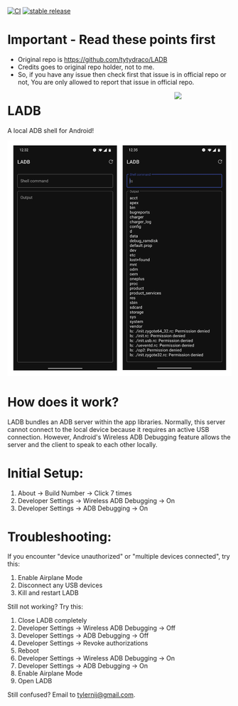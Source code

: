 [![CI](https://github.com/AncientCatz/LADB/actions/workflows/build.yml/badge.svg?branch=main&event=push)](https://github.com/AncientCatz/LADB/actions/workflows/build.yml) [![stable release](https://img.shields.io/github/v/release/AncientCatz/LADB.svg?maxAge=3600&label=release)](https://github.com/AncientCatz/LADB/releases)

# Important - Read these points first
- Original repo is https://github.com/tytydraco/LADB
- Credits goes to original repo holder, not to me.
- So, if you have any issue then check first that issue is in official repo or not, You are only allowed to report that issue in official repo.

<a href="https://github.com/AncientCatz/LADB"><img src="./github/readme-images/LADB-icon.png" width="128px" align="right"/></a>

# LADB
A local ADB shell for Android!

![screenshot of app](./.github/readme-images/preview.png)

# How does it work?
LADB bundles an ADB server within the app libraries. Normally, this server cannot connect to the local device because it requires an active USB connection. However, Android's Wireless ADB Debugging feature allows the server and the client to speak to each other locally.

# Initial Setup:
1. About -> Build Number -> Click 7 times
2. Developer Settings -> Wireless ADB Debugging -> On
3. Developer Settings -> ADB Debugging -> On

# Troubleshooting:
If you encounter "device unauthorized" or "multiple devices connected", try this:
1. Enable Airplane Mode
2. Disconnect any USB devices
3. Kill and restart LADB

Still not working? Try this:
1. Close LADB completely
2. Developer Settings -> Wireless ADB Debugging -> Off
3. Developer Settings -> ADB Debugging -> Off
4. Developer Settings -> Revoke authorizations
5. Reboot
6. Developer Settings -> Wireless ADB Debugging -> On
7. Developer Settings -> ADB Debugging -> On
8. Enable Airplane Mode
9. Open LADB

Still confused? Email to tylernij@gmail.com.
